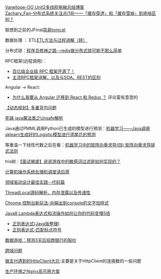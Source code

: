 [Vanellope-OO Unit2多线程电梯总结博客](https://www.cnblogs.com/vanellopeblog/p/OOUnit2.html)      
[Zachary_Fan-分布式系统关注点(18)——「缓存穿透」和「缓存雪崩」到底啥区别？](https://www.cnblogs.com/Zachary-Fan/p/destroyseed.html)

联想到之前的JFinal[简易tomcat](https://www.cnblogs.com/jyroy/p/10778760.html#idx_4)

数据处理 ： ETL[ETL方法与过程讲解（转）](https://blog.csdn.net/weixin_39879326/article/details/80316996)

分布式锁：[程序员修神之路--redis做分布式锁可能不那么简单](https://www.cnblogs.com/zhanlang/p/10776370.html)

RPC框架(远程调用)：
* [百亿级企业级 RPC 框架开源了！](https://www.cnblogs.com/ityouknow/p/10811272.html)
* [主流RPC框架详解，以及与SOA、REST的区别](https://cloud.tencent.com/developer/article/1346864)

Angular -> React:
* [为什么我要从 Angular 迁移到 React 和 Redux ？](https://www.oschina.net/translate/why-im-switching-from-angular-to-react-and-redux-in-2018) 评论蛮有意思的

[【动态规划】多重背包问题](https://www.cnblogs.com/mfrank/p/10816837.html)

[死磕 java魔法类之Unsafe解析](https://www.cnblogs.com/tong-yuan/p/Unsafe.html)

Java通过PMML调用Python已生成的模型进行预测：[机器学习——Java调用sklearn生成好的Logistic模型进行鸢尾花的预测](https://www.cnblogs.com/baby-lily/p/10822048.html)

等重温一下线性代数之后在看：[机器学习中的矩阵向量求导(四) 矩阵向量求导链式法则](https://www.cnblogs.com/pinard/p/10825264.html)

tris树：[【面试被虐】说说游戏中的敏感词过滤是如何实现的？](https://www.cnblogs.com/kubidemanong/p/10834993.html)

[计算机操作系统处理机调度读后感](https://www.cnblogs.com/godoforange/p/10828824.html)

[领域驱动设计最佳实践--代码篇](https://www.cnblogs.com/xxzhuang/p/10843470.html)

[ThreadLocal源码解析，内存泄露以及传递性](https://www.cnblogs.com/CodeBear/p/10854927.html)

[Chrome 控制台新玩法-向输出到console的文字加样式](https://chamcon.iteye.com/blog/2030522)

[Java8 Lambda表达式和流操作如何让你的代码变慢5倍](http://www.importnew.com/17262.html)

* [正则表达式(Java版整理)](https://www.cnblogs.com/yw0219/p/8047938.html)
* [正则表达式-匹配标点符号](https://www.cnblogs.com/qixuejia/p/4211428.html)

[数据游戏：预测3天后招商银行的股价](https://www.cnblogs.com/lyuzt/p/10860692.html)

[跨域问题](http://apeit.cn/vo3so)

[做支付遇到的HttpClient大坑](https://www.cnblogs.com/donlianli/p/10954716.html):主要是关于HttpClient的连接数的一些问题

[生产环境之Nginx高可用方案](https://www.cnblogs.com/SimpleWu/p/11004902.html)
